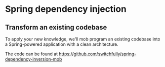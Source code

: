 # Spring dependency injection
## Transform an existing codebase

To apply your new knowledge, we'll mob program an existing codebase into a Spring-powered application with a clean architecture.


The code can be found at https://github.com/switchfully/spring-dependency-inversion-mob